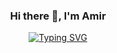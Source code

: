 <div align="center">
  
### Hi there 👋, I'm Amir

<a href="https://git.io/typing-svg">
  <img src="https://readme-typing-svg.demolab.com?font=Fira+Code&size=28&pause=1000&color=F78300&center=true&vCenter=true&width=850&lines=DON'T+BUY+ME+COFFEE+🚫☕.+My+Cyber-Vending+Machine+gives+me+what+I+need+🤖" alt="Typing SVG" />
</a>

</div>
